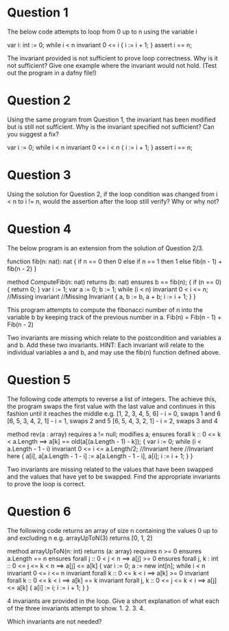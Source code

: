 # Question 1
The below code attempts to loop from 0 up to n using the variable i

   var i: int := 0;
   while i < n
      invariant 0 <= i
   {
      i := i + 1;
   }
   assert i == n;

The invariant provided is not sufficient to prove loop correctness. Why is it not sufficient? Give one example where the invariant would not hold. (Test out the program in a dafny file!)

# Question 2
Using the same program from Question 1, the invariant has been modified but is still not sufficient. Why is the invariant specified not sufficient? Can you suggest a fix?

   var i := 0;
   while i < n
      invariant 0 <= i < n
   {
      i := i + 1;
   }
   assert i == n;

# Question 3
Using the solution for Question 2, if the loop condition was changed from i < n to i != n, would the assertion after the loop still verify? Why or why not? 

# Question 4
The below program is an extension from the solution of Question 2/3. 

   function fib(n: nat): nat
   {
      if n == 0 then 0 else
      if n == 1 then 1 else
      fib(n - 1) + fib(n - 2)
   }

   method ComputeFib(n: nat) returns (b: nat)
      ensures b == fib(n);
   {
      if (n == 0) { return 0; }
      var i := 1;
      var a := 0;
      b := 1;
      while (i < n)
         invariant 0 < i <= n;
         //Missing invariant
         //Missing Invariant
      {
         a, b := b, a + b;
         i := i + 1;
      }
   }

This program attempts to compute the fibonacci number of n into the variable b by keeping track of the previous number in a.
Fib(n) = Fib(n - 1) + Fib(n - 2)

Two invariants are missing which relate to the postcondition and variables a and b. Add these two invariants. 
HINT: Each invariant will relate to the individual variables a and b, and may use the fib(n) function defined above.

# Question 5
The following code attempts to reverse a list of integers. The achieve this, the program swaps the first value with the last value and continues in this fashion until it reaches the middle
e.g.
[1, 2, 3, 4, 5, 6] - i = 0, swaps 1 and 6
[6, 5, 3, 4, 2, 1] - i = 1, swaps 2 and 5
[6, 5, 4, 3, 2, 1] - i = 2, swaps 3 and 4

method rev(a : array<int>)
    requires a != null;
    modifies a;
    ensures forall k :: 0 <= k < a.Length ==> a[k] == old(a[(a.Length - 1) - k]);
{
    var i := 0;
    while (i < a.Length - 1 - i)
        invariant 0 <= i <= a.Length/2;
        //Invariant here
        //Invariant here
    {
        a[i], a[a.Length - 1 - i] := a[a.Length - 1 - i], a[i];
        i := i + 1;
    }
}

Two invariants are missing related to the values that have been swapped and the values that have yet to be swapped. Find the appropriate invariants to prove the loop is correct.             

# Question 6
The following code returns an array of size n containing the values 0 up to and excluding n
e.g. arrayUpToN(3) returns [0, 1, 2]

method arrayUpToN(n: int) returns (a: array<int>)
    requires n >= 0
    ensures a.Length == n
    ensures forall j :: 0 < j < n ==> a[j] >= 0
    ensures forall j, k : int :: 0 <= j <= k < n ==> a[j] <= a[k]
{
    var i := 0;
    a := new int[n];
    while i < n
        invariant 0 <= i <= n
        invariant forall k :: 0 <= k < i ==> a[k] >= 0
        invariant forall k :: 0 <= k < i ==> a[k] == k
        invariant forall j, k :: 0 <= j <= k < i ==> a[j] <= a[k]
    {
        a[i] := i;
        i := i + 1;
    }
}

4 invariants are provided in the loop. 
Give a short explanation of what each of the three invariants attempt to show.
1. 
2.
3.
4.

Which invariants are not needed?